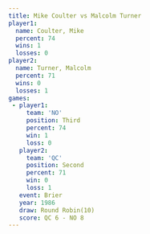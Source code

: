 ```yaml
---
title: Mike Coulter vs Malcolm Turner
player1:               
  name: Coulter, Mike  
  percent: 74          
  wins: 1              
  losses: 0            
player2:               
  name: Turner, Malcolm
  percent: 71          
  wins: 0              
  losses: 1            
games:
 - player1:         
     team: 'NO'     
     position: Third
     percent: 74    
     win: 1         
     loss: 0        
   player2:          
     team: 'QC'      
     position: Second
     percent: 71     
     win: 0          
     loss: 1         
   event: Brier         
   year: 1986           
   draw: Round Robin(10)
   score: QC 6 - NO 8   
---
```


